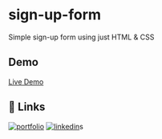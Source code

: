 # sign-up-form
Simple sign-up form using just HTML & CSS
## Demo

<a href="https://aaxtrox.github.io/sign-up-form/">Live Demo</a>

## 🔗 Links
[![portfolio](https://img.shields.io/badge/my_portfolio-000?style=for-the-badge&logo=ko-fi&logoColor=white)](https://github.com/Aaxtrox)
[![linkedin](https://img.shields.io/badge/linkedin-0A66C2?style=for-the-badge&logo=linkedin&logoColor=white)](https://www.linkedin.com/in/pawel-wojciechowski-908996260/)s